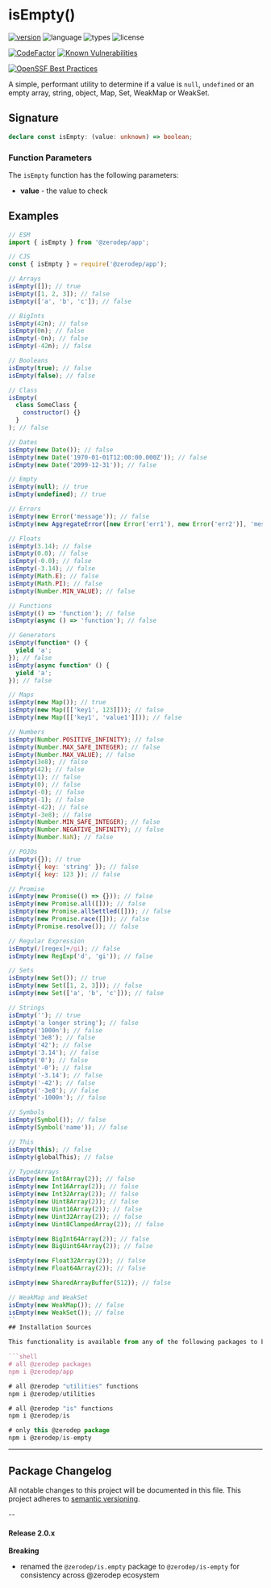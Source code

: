 # isEmpty()

[![version](https://img.shields.io/npm/v/@zerodep/is-empty?style=flat-square&color=blue)](https://www.npmjs.com/package/@zerodep/is-empty)
![language](https://img.shields.io/badge/typescript-100%25-blue?style=flat-square)
![types](https://img.shields.io/badge/types-included-blue?style=flat-square)
![license](https://img.shields.io/github/license/cdepage/zerodep?color=blue&style=flat-square)

[![CodeFactor](https://www.codefactor.io/repository/github/cdepage/zerodep/badge)](https://www.codefactor.io/repository/github/cdepage/zerodep)
[![Known Vulnerabilities](https://snyk.io/test/github/cdepage/zerodep/badge.svg)](https://snyk.io/test/github/cdepage/zerodep)

[![OpenSSF Best Practices](https://www.bestpractices.dev/projects/9225/badge)](https://www.bestpractices.dev/projects/9225)

A simple, performant utility to determine if a value is `null`, `undefined` or an empty array, string, object, Map, Set, WeakMap or WeakSet.

## Signature

```typescript
declare const isEmpty: (value: unknown) => boolean;
```

### Function Parameters

The `isEmpty` function has the following parameters:

- **value** - the value to check

## Examples

```javascript
// ESM
import { isEmpty } from '@zerodep/app';

// CJS
const { isEmpty } = require('@zerodep/app');
```

````javascript
// Arrays
isEmpty([]); // true
isEmpty([1, 2, 3]); // false
isEmpty(['a', 'b', 'c']); // false

// BigInts
isEmpty(42n); // false
isEmpty(0n); // false
isEmpty(-0n); // false
isEmpty(-42n); // false

// Booleans
isEmpty(true); // false
isEmpty(false); // false

// Class
isEmpty(
  class SomeClass {
    constructor() {}
  }
); // false

// Dates
isEmpty(new Date()); // false
isEmpty(new Date('1970-01-01T12:00:00.000Z')); // false
isEmpty(new Date('2099-12-31')); // false

// Empty
isEmpty(null); // true
isEmpty(undefined); // true

// Errors
isEmpty(new Error('message')); // false
isEmpty(new AggregateError([new Error('err1'), new Error('err2')], 'message')); // false

// Floats
isEmpty(3.14); // false
isEmpty(0.0); // false
isEmpty(-0.0); // false
isEmpty(-3.14); // false
isEmpty(Math.E); // false
isEmpty(Math.PI); // false
isEmpty(Number.MIN_VALUE); // false

// Functions
isEmpty(() => 'function'); // false
isEmpty(async () => 'function'); // false

// Generators
isEmpty(function* () {
  yield 'a';
}); // false
isEmpty(async function* () {
  yield 'a';
}); // false

// Maps
isEmpty(new Map()); // true
isEmpty(new Map([['key1', 123]])); // false
isEmpty(new Map([['key1', 'value1']])); // false

// Numbers
isEmpty(Number.POSITIVE_INFINITY); // false
isEmpty(Number.MAX_SAFE_INTEGER); // false
isEmpty(Number.MAX_VALUE); // false
isEmpty(3e8); // false
isEmpty(42); // false
isEmpty(1); // false
isEmpty(0); // false
isEmpty(-0); // false
isEmpty(-1); // false
isEmpty(-42); // false
isEmpty(-3e8); // false
isEmpty(Number.MIN_SAFE_INTEGER); // false
isEmpty(Number.NEGATIVE_INFINITY); // false
isEmpty(Number.NaN); // false

// POJOs
isEmpty({}); // true
isEmpty({ key: 'string' }); // false
isEmpty({ key: 123 }); // false

// Promise
isEmpty(new Promise(() => {})); // false
isEmpty(new Promise.all([])); // false
isEmpty(new Promise.allSettled([])); // false
isEmpty(new Promise.race([])); // false
isEmpty(Promise.resolve()); // false

// Regular Expression
isEmpty(/[regex]+/gi); // false
isEmpty(new RegExp('d', 'gi')); // false

// Sets
isEmpty(new Set()); // true
isEmpty(new Set([1, 2, 3])); // false
isEmpty(new Set(['a', 'b', 'c'])); // false

// Strings
isEmpty(''); // true
isEmpty('a longer string'); // false
isEmpty('1000n'); // false
isEmpty('3e8'); // false
isEmpty('42'); // false
isEmpty('3.14'); // false
isEmpty('0'); // false
isEmpty('-0'); // false
isEmpty('-3.14'); // false
isEmpty('-42'); // false
isEmpty('-3e8'); // false
isEmpty('-1000n'); // false

// Symbols
isEmpty(Symbol()); // false
isEmpty(Symbol('name')); // false

// This
isEmpty(this); // false
isEmpty(globalThis); // false

// TypedArrays
isEmpty(new Int8Array(2)); // false
isEmpty(new Int16Array(2)); // false
isEmpty(new Int32Array(2)); // false
isEmpty(new Uint8Array(2)); // false
isEmpty(new Uint16Array(2)); // false
isEmpty(new Uint32Array(2)); // false
isEmpty(new Uint8ClampedArray(2)); // false

isEmpty(new BigInt64Array(2)); // false
isEmpty(new BigUint64Array(2)); // false

isEmpty(new Float32Array(2)); // false
isEmpty(new Float64Array(2)); // false

isEmpty(new SharedArrayBuffer(512)); // false

// WeakMap and WeakSet
isEmpty(new WeakMap()); // false
isEmpty(new WeakSet()); // false
``
## Installation Sources

This functionality is available from any of the following packages to best match the needs of your project. All packages support tree shaking. Checkout the [Module Matrix](/) for more information.

```shell
# all @zerodep packages
npm i @zerodep/app

# all @zerodep "utilities" functions
npm i @zerodep/utilities

# all @zerodep "is" functions
npm i @zerodep/is

# only this @zerodep package
npm i @zerodep/is-empty
````

---

## Package Changelog

All notable changes to this project will be documented in this file. This project adheres to [semantic versioning](https://semver.org/spec/v2.0.0.html).

--

#### Release 2.0.x

**Breaking**

- renamed the `@zerodep/is.empty` package to `@zerodep/is-empty` for consistency across @zerodep ecosystem
